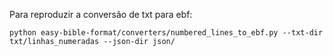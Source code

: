 Para reproduzir a conversão de txt para ebf:
```
python easy-bible-format/converters/numbered_lines_to_ebf.py --txt-dir txt/linhas_numeradas --json-dir json/
```
